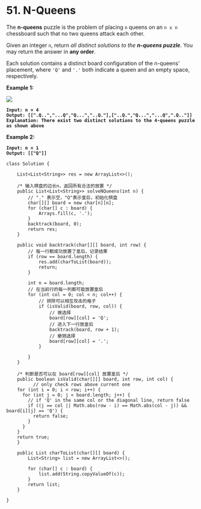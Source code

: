 # 51. N-Queens

The **n-queens** puzzle is the problem of placing `n` queens on an `n x n` chessboard such that no two queens attack each other.

Given an integer `n`, return _all distinct solutions to the **n-queens puzzle**_. You may return the answer in **any order**.

Each solution contains a distinct board configuration of the n-queens' placement, where `'Q'` and `'.'` both indicate a queen and an empty space, respectively.

&#x20;

**Example 1:**

![](https://assets.leetcode.com/uploads/2020/11/13/queens.jpg)

<pre><code><strong>Input: n = 4
</strong><strong>Output: [[".Q..","...Q","Q...","..Q."],["..Q.","Q...","...Q",".Q.."]]
</strong><strong>Explanation: There exist two distinct solutions to the 4-queens puzzle as shown above
</strong></code></pre>

**Example 2:**

<pre><code><strong>Input: n = 1
</strong><strong>Output: [["Q"]]
</strong></code></pre>

```
class Solution {

    List<List<String>> res = new ArrayList<>();

    /* 输入棋盘的边长n，返回所有合法的放置 */
    public List<List<String>> solveNQueens(int n) {
        // "." 表示空，"Q"表示皇后，初始化棋盘
        char[][] board = new char[n][n];
        for (char[] c : board) {
            Arrays.fill(c, '.');
        }
        backtrack(board, 0);
        return res;
    }

    public void backtrack(char[][] board, int row) {
        // 每一行都成功放置了皇后，记录结果
        if (row == board.length) {
            res.add(charToList(board));  
            return;
        }

        int n = board.length;
        // 在当前行的每一列都可能放置皇后
        for (int col = 0; col < n; col++) {
            // 排除可以相互攻击的格子
            if (isValid(board, row, col)) {
                // 做选择
                board[row][col] = 'Q';
                // 进入下一行放皇后
                backtrack(board, row + 1);
                // 撤销选择
                board[row][col] = '.';
            }

        }
    }

    /* 判断是否可以在 board[row][col] 放置皇后 */
    public boolean isValid(char[][] board, int row, int col) {
          // only check rows above current one
    for (int i = 0; i < row; i++) {
      for (int j = 0; j < board.length; j++) {
        // if 'Q' in the same col or the diagonal line, return false
        if ((j == col || Math.abs(row - i) == Math.abs(col - j)) && board[i][j] == 'Q') {
          return false;
        } 
      }
    }
    return true;
    }

    public List charToList(char[][] board) {
        List<String> list = new ArrayList<>();

        for (char[] c : board) {
            list.add(String.copyValueOf(c));
        }
        return list;
    }

}
```
